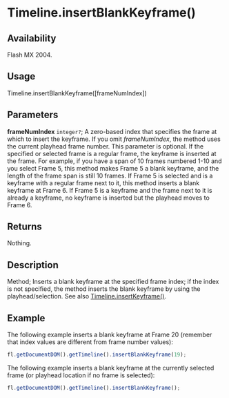 # Timeline.insertBlankKeyframe()

## Availability

Flash MX 2004.

## Usage

Timeline.insertBlankKeyframe(\[frameNumIndex\])

## Parameters

**frameNumIndex** `integer?`; A zero-based index that specifies the frame at which to insert the keyframe. If you omit
*frameNumIndex*, the method uses the current playhead frame number. This parameter is optional.
If the specified or selected frame is a regular frame, the keyframe is inserted at the frame. For example, if you have a span of 10 frames numbered 1-10 and you select Frame 5, this method makes Frame 5 a blank keyframe, and the length of the frame span is still 10 frames. If Frame 5 is selected and is a keyframe with a regular frame next to it, this method inserts a blank keyframe at Frame 6. If Frame 5 is a keyframe and the frame next to it is already a keyframe, no keyframe is inserted but the playhead moves to Frame 6.

## Returns

Nothing.

## Description

Method; Inserts a blank keyframe at the specified frame index; if the index is not specified, the method inserts the blank keyframe by using the playhead/selection. See also [Timeline.insertKeyframe()](../Timeline_object/Timeline29.md).

## Example

The following example inserts a blank keyframe at Frame 20 (remember that index values are different from frame
number values):

```javascript
fl.getDocumentDOM().getTimeline().insertBlankKeyframe(19);
```

The following example inserts a blank keyframe at the currently selected frame (or playhead location if no frame is selected):

```javascript
fl.getDocumentDOM().getTimeline().insertBlankKeyframe();
```
